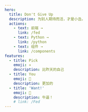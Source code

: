 ```yaml
---
hero:
  title: Don't Give Up
  description: 为别人期待而活，才是小丑。
  actions:
    - text: 前端 →
      link: /fed
    - text: Python →
      link: /python
    - text: 组件 →
      link: /components
features:
  - title: Pick
    emoji: ✈️
    description: 比昨天的自己
  - title: You
    emoji: 🌈
    description: 更加的
  - title: 'Want!'
    emoji: 🚀
    description: 牛逼！
    # link: /Fed
---
```


